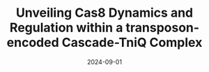 ---
title: "Unveiling Cas8 Dynamics and Regulation within a transposon-encoded Cascade-TniQ Complex"
date: "2024-09-01"
authors: "Patel A, Sinha S, Arantes P, Palermo G"
reviewers: "Chen D, Flowers J, Fraser JS"
image: "/static/img/reviews/2024_patel.png"

peer-review:
 - biorxiv_version: "2024.06.21.600075v1"
 - prereview: "13625755"
---